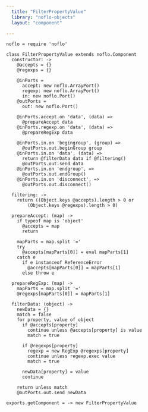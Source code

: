 ```yaml
---
  title: "FilterPropertyValue"
  library: "noflo-objects"
  layout: "component"

---
```


    noflo = require 'noflo'
    
    class FilterPropertyValue extends noflo.Component
      constructor: ->
        @accepts = {}
        @regexps = {}
    
        @inPorts =
          accept: new noflo.ArrayPort()
          regexp: new noflo.ArrayPort()
          in: new noflo.Port()
        @outPorts =
          out: new noflo.Port()
    
        @inPorts.accept.on 'data', (data) =>
          @prepareAccept data
        @inPorts.regexp.on 'data', (data) =>
          @prepareRegExp data
    
        @inPorts.in.on 'begingroup', (group) =>
          @outPorts.out.beginGroup group
        @inPorts.in.on 'data', (data) =>
          return @filterData data if @filtering()
          @outPorts.out.send data
        @inPorts.in.on 'endgroup', =>
          @outPorts.out.endGroup()
        @inPorts.in.on 'disconnect', =>
          @outPorts.out.disconnect()
    
      filtering: ->
        return ((Object.keys @accepts).length > 0 or
            (Object.keys @regexps).length > 0)
    
      prepareAccept: (map) ->
        if typeof map is 'object'
          @accepts = map
          return
    
        mapParts = map.split '='
        try
          @accepts[mapParts[0]] = eval mapParts[1]
        catch e
          if e instanceof ReferenceError
            @accepts[mapParts[0]] = mapParts[1]
          else throw e
    
      prepareRegExp: (map) ->
        mapParts = map.split '='
        @regexps[mapParts[0]] = mapParts[1]
    
      filterData: (object) ->
        newData = {}
        match = false
        for property, value of object
          if @accepts[property]
            continue unless @accepts[property] is value
            match = true
    
          if @regexps[property]
            regexp = new RegExp @regexps[property]
            continue unless regexp.exec value
            match = true
    
          newData[property] = value
          continue
    
        return unless match
        @outPorts.out.send newData
    
    exports.getComponent = -> new FilterPropertyValue
    
